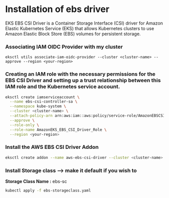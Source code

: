 # Installation of ebs driver

EKS EBS CSI Driver is a Container Storage Interface (CSI) driver for Amazon Elastic Kubernetes Service (EKS) that allows Kubernetes clusters to use Amazon Elastic Block Store (EBS) volumes for persistent storage.


### Associating IAM OIDC Provider with my cluster

```
eksctl utils associate-iam-oidc-provider --cluster <cluster-name> --approve --region <your-region>
```

### Creating an IAM role with the necessary permissions for the EBS CSI Driver and setting up a trust relationship between this IAM role and the Kubernetes service account.

```bash
eksctl create iamserviceaccount \
  --name ebs-csi-controller-sa \
  --namespace kube-system \
  --cluster <cluster-name> \
  --attach-policy-arn arn:aws:iam::aws:policy/service-role/AmazonEBSCSIDriverPolicy \
  --approve \
  --role-only \
  --role-name AmazonEKS_EBS_CSI_Driver_Role \
  --region <your-region>
```

### Install the AWS EBS CSI Driver Addon

```bash
eksctl create addon --name aws-ebs-csi-driver --cluster <cluster-name> --service-account-role-arn arn:aws:iam::<Account-ID>:role/AmazonEKS_EBS_CSI_Driver_Role --region <your-region> --force
```

### Install Storage class --> make it default if you wish to 

**Storage Class Name :** ebs-sc

```bash
kubectl apply -f ebs-storageclass.yaml
```
